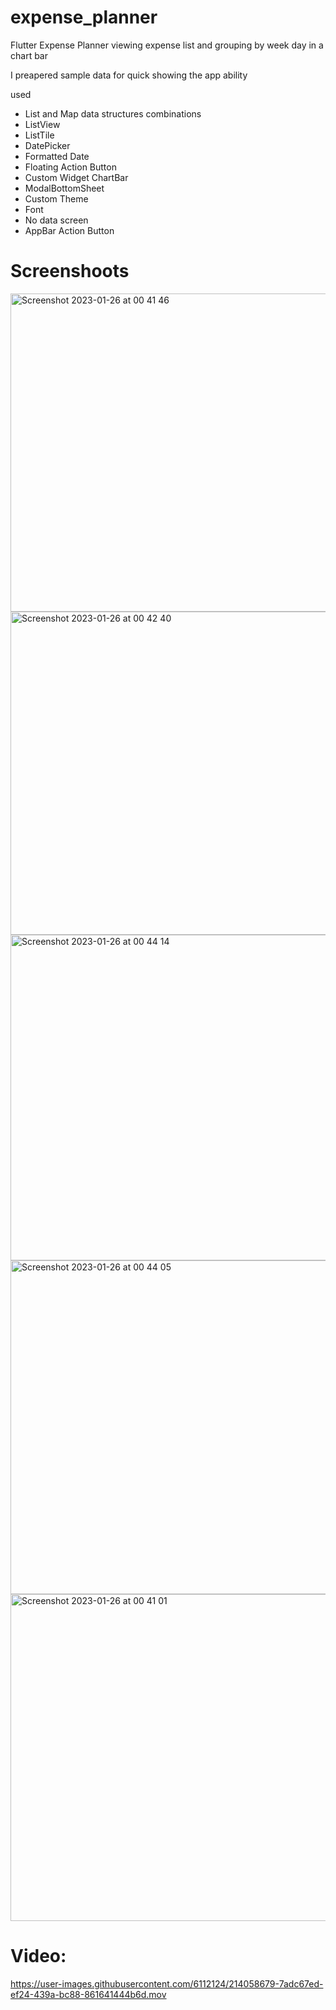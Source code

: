 # expense_planner

Flutter Expense Planner 
viewing expense list and grouping by week day in a chart bar

I preapered sample data for quick showing the app ability

used
- List and Map data structures combinations
- ListView
- ListTile
- DatePicker
- Formatted Date
- Floating Action Button
- Custom Widget ChartBar
- ModalBottomSheet
- Custom Theme
- Font
- No data screen
- AppBar Action Button



# Screenshoots
<img width="509" alt="Screenshot 2023-01-26 at 00 41 46" src="https://user-images.githubusercontent.com/6112124/214698348-e8a78aef-2c3d-49ad-afd0-cb0fc2200563.png">

<img width="517" alt="Screenshot 2023-01-26 at 00 42 40" src="https://user-images.githubusercontent.com/6112124/214698443-6074f993-1539-4636-b4f6-8e796cfb93f1.png">

<img width="521" alt="Screenshot 2023-01-26 at 00 44 14" src="https://user-images.githubusercontent.com/6112124/214698521-add6f906-3bb4-489a-ae7a-06567e7a20ef.png">

<img width="534" alt="Screenshot 2023-01-26 at 00 44 05" src="https://user-images.githubusercontent.com/6112124/214698584-9c9eed33-ca14-4465-8810-a1bcf2d376fb.png">

<img width="523" alt="Screenshot 2023-01-26 at 00 41 01" src="https://user-images.githubusercontent.com/6112124/214698662-6984e362-ed80-4853-ac9b-0cc5fa11b346.png">

# Video:



https://user-images.githubusercontent.com/6112124/214058679-7adc67ed-ef24-439a-bc88-861641444b6d.mov




